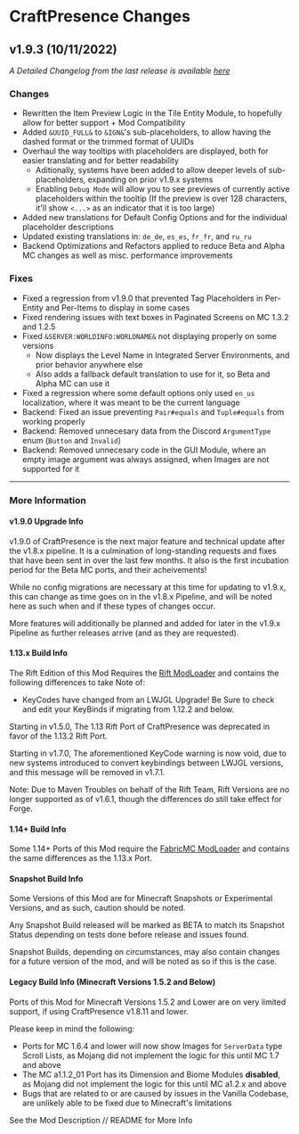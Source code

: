 # CraftPresence Changes

## v1.9.3 (10/11/2022)

_A Detailed Changelog from the last release is
available [here](https://gitlab.com/CDAGaming/CraftPresence/-/compare/release%2Fv1.9.2...release%2Fv1.9.3)_

### Changes

* Rewritten the Item Preview Logic in the Tile Entity Module, to hopefully allow for better support + Mod Compatibility
* Added `&UUID_FULL&` to `&IGN&`'s sub-placeholders, to allow having the dashed format or the trimmed format of UUIDs
* Overhaul the way tooltips with placeholders are displayed, both for easier translating and for better readability
    * Aditionally, systems have been added to allow deeper levels of sub-placeholders, expanding on prior v1.9.x systems
    * Enabling `Debug Mode` will allow you to see previews of currently active placeholders within the tooltip (If the
      preview is over 128 characters, it'll show `<...>` as an indicator that it is too large)
* Added new translations for Default Config Options and for the individual placeholder descriptions
* Updated existing translations in: `de_de`, `es_es`, `fr_fr`, and `ru_ru`
* Backend Optimizations and Refactors applied to reduce Beta and Alpha MC changes as well as misc. performance
  improvements

### Fixes

* Fixed a regression from v1.9.0 that prevented Tag Placeholders in Per-Entity and Per-Items to display in some cases
* Fixed rendering issues with text boxes in Paginated Screens on MC 1.3.2 and 1.2.5
* Fixed `&SERVER:WORLDINFO:WORLDNAME&` not displaying properly on some versions
    * Now displays the Level Name in Integrated Server Environments, and prior behavior anywhere else
    * Also adds a fallback default translation to use for it, so Beta and Alpha MC can use it
* Fixed a regression where some default options only used `en_us` localization, where it was meant to be the current
  language
* Backend: Fixed an issue preventing `Pair#equals` and `Tuple#equals` from working properly
* Backend: Removed unnecesary data from the Discord `ArgumentType` enum (`Button` and `Invalid`)
* Backend: Removed unnecesary code in the GUI Module, where an empty image argument was always assigned, when Images are
  not supported for it

___

### More Information

#### v1.9.0 Upgrade Info

v1.9.0 of CraftPresence is the next major feature and technical update after the v1.8.x pipeline.
It is a culmination of long-standing requests and fixes that have been sent in over the last few months.
It also is the first incubation period for the Beta MC ports, and their acheivements!

While no config migrations are necessary at this time for updating to v1.9.x, this can change as time goes on in the
v1.8.x Pipeline, and will be noted here as such when and if these types of changes occur.

More features will additionally be planned and added for later in the v1.9.x Pipeline as further releases arrive (and as
they are requested).

#### 1.13.x Build Info

The Rift Edition of this Mod Requires the [Rift ModLoader](https://www.curseforge.com/minecraft/mc-mods/rift) and
contains the following differences to take Note of:

* KeyCodes have changed from an LWJGL Upgrade! Be Sure to check and edit your KeyBinds if migrating from 1.12.2 and
  below.

Starting in v1.5.0, The 1.13 Rift Port of CraftPresence was deprecated in favor of the 1.13.2 Rift Port.

Starting in v1.7.0, The aforementioned KeyCode warning is now void, due to new systems introduced to convert keybindings
between LWJGL versions, and this message will be removed in v1.7.1.

Note: Due to Maven Troubles on behalf of the Rift Team, Rift Versions are no longer supported as of v1.6.1, though the
differences do still take effect for Forge.

#### 1.14+ Build Info

Some 1.14+ Ports of this Mod require the [FabricMC ModLoader](https://www.curseforge.com/minecraft/mc-mods/fabric-api)
and contains the same differences as the 1.13.x Port.

#### Snapshot Build Info

Some Versions of this Mod are for Minecraft Snapshots or Experimental Versions, and as such, caution should be noted.

Any Snapshot Build released will be marked as BETA to match its Snapshot Status depending on tests done before release
and issues found.

Snapshot Builds, depending on circumstances, may also contain changes for a future version of the mod, and will be noted
as so if this is the case.

#### Legacy Build Info (Minecraft Versions 1.5.2 and Below)

Ports of this Mod for Minecraft Versions 1.5.2 and Lower are on very limited support, if using CraftPresence v1.8.11 and
lower.

Please keep in mind the following:

* Ports for MC 1.6.4 and lower will now show Images for `ServerData` type Scroll Lists, as Mojang did not implement the
  logic for this until MC 1.7 and above
* The MC a1.1.2_01 Port has its Dimension and Biome Modules **disabled**, as Mojang did not implement the logic for this
  until MC a1.2.x and above
* Bugs that are related to or are caused by issues in the Vanilla Codebase, are unlikely able to be fixed due to
  Minecraft's limitations

See the Mod Description // README for More Info
